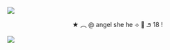![](https://64.media.tumblr.com/5cd340b3a6827ca7cf0c39b87efbd932/72c63d197d30d143-d8/s1280x1920/26aa4e00039cf4407b77d2305542cd7532aac21f.pnj)

<p align="center">★   ︵   @  angel she he   ⟢   🦴 ౨    18   !</p>

![](https://64.media.tumblr.com/2cc457c888a659a8eb1e9343324789a7/72c63d197d30d143-4a/s1280x1920/016eb95a33fb7954f3d615cbe93642309b332dc8.pnj)
